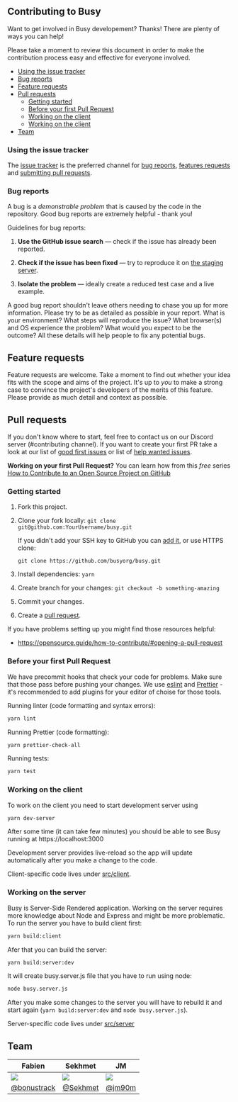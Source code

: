## Contributing to Busy

Want to get involved in Busy developement? Thanks! There are plenty of ways you can help!

Please take a moment to review this document in order to make the contribution process easy and
effective for everyone involved.

* [Using the issue tracker](#using-the-issue-tracker)
* [Bug reports](#bug-reports)
* [Feature requests](#feature-requests)
* [Pull requests](#pull-requests)
  * [Getting started](#getting-started)
  * [Before your first Pull Request](#before-your-first-pull-request)
  * [Working on the client](#working-on-the-client)
  * [Working on the client](#working-on-the-server)
* [Team](#team)

### Using the issue tracker

The [issue tracker](https://github.com/busyorg/busy/issues) is the preferred channel
for [bug reports](#bug-reports), [features requests](#feature-requests) and [submitting pull requests](#pull-requests).

### Bug reports

A bug is a _demonstrable problem_ that is caused by the code in the repository. Good bug reports are
extremely helpful - thank you!

Guidelines for bug reports:

1. **Use the GitHub issue search** &mdash; check if the issue has already been reported.

2. **Check if the issue has been fixed** &mdash; try to reproduce it on [the staging server](https://staging.busy.org/).

3. **Isolate the problem** &mdash; ideally create a reduced test case and a live example.

A good bug report shouldn't leave others needing to chase you up for more information. Please try to
be as detailed as possible in your report. What is your environment? What steps will reproduce the
issue? What browser(s) and OS experience the problem? What would you expect to be the outcome? All
these details will help people to fix any potential bugs.

## Feature requests

Feature requests are welcome. Take a moment to find out whether your idea fits with the scope
and aims of the project. It's up to _you_ to make a strong case to convince the project's developers
of the merits of this feature. Please provide as much detail and context as possible.

## Pull requests

If you don't know where to start, feel free to contact us on our Discord server (#contributing channel).
If you want to create your first PR take a look at our list of
[good first issues](https://github.com/busyorg/busy/issues?q=is%3Aissue+is%3Aopen+label%3A%22good+first+issue%22)
or list of [help wanted issues](https://github.com/busyorg/busy/issues?q=is%3Aissue+is%3Aopen+label%3A%22help+wanted%22).

**Working on your first Pull Request?** You can learn how from this _free_ series [How to Contribute to an Open Source Project on GitHub](https://egghead.io/series/how-to-contribute-to-an-open-source-project-on-github)

### Getting started

1. Fork this project.
2. Clone your fork locally:
   `git clone git@github.com:YourUsername/busy.git`

   If you didn't add your SSH key to GitHub you can [add it](https://help.github.com/articles/connecting-to-github-with-ssh/),
   or use HTTPS clone:

   `git clone https://github.com/busyorg/busy.git`

3. Install dependencies: `yarn`
4. Create branch for your changes: `git checkout -b something-amazing`
5. Commit your changes.
6. Create a [pull request](https://github.com/busyorg/busy/compare).

If you have problems setting up you might find those resources helpful:

* https://opensource.guide/how-to-contribute/#opening-a-pull-request

### Before your first Pull Request

We have precommit hooks that check your code for problems. Make sure that those pass before pushing your changes. We use [eslint](https://eslint.org/) and [Prettier](https://prettier.io/) - it's recommended to add plugins for your editor of choise for those tools.

Running linter (code formatting and syntax errors):

```bash
yarn lint
```

Running Prettier (code formatting):

```bash
yarn prettier-check-all
```

Running tests:

```bash
yarn test
```

### Working on the client

To work on the client you need to start development server using

```bash
yarn dev-server
```

After some time (it can take few minutes) you should be able to see Busy running at https://localhost:3000

Development server provides live-reload so the app will update automatically after you make a change to the code.

Client-specific code lives under [src/client][client src].

### Working on the server

Busy is Server-Side Rendered application. Working on the server requires more knowledge about Node and Express and might be more problematic.
To run the server you have to build client first:

```bash
yarn build:client
```

Afer that you can build the server:

```bash
yarn build:server:dev
```

It will create busy.server.js file that you have to run using node:

```bash
node busy.server.js
```

After you make some changes to the server you will have to rebuild it and start again (`yarn build:server:dev` and `node busy.server.js`).

Server-specific code lives under [src/server][server src]

## Team

| Fabien                     | Sekhmet              | JM               |
| -------------------------- | -------------------- | ---------------- |
| ![][bonustrack]            | ![][sekhmet]         | ![][jm90m]       |
| [@bonustrack][@bonustrack] | [@Sekhmet][@sekhmet] | [@jm90m][@jm90m] |

[@bonustrack]: https://github.com/bonustrack
[@sekhmet]: https://github.com/sekhmet
[@jm90m]: https://github.com/jm90m
[client src]: ../src/client
[server src]: ../src/server
[bonustrack]: https://avatars.githubusercontent.com/bonustrack?size=56
[sekhmet]: https://avatars.githubusercontent.com/sekhmet?size=56
[jm90m]: https://avatars.githubusercontent.com/jm90m?size=56

